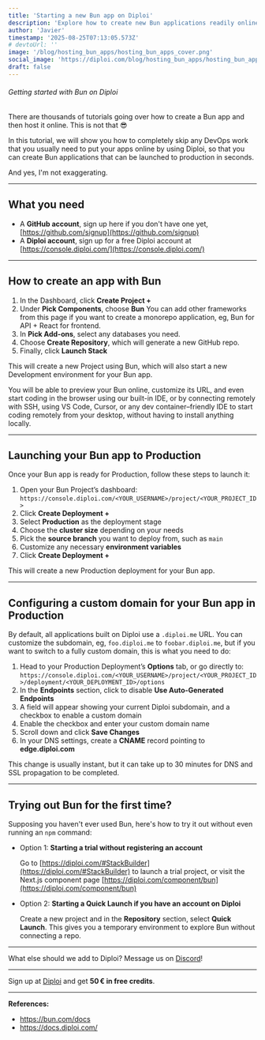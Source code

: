 ```yaml
---
title: 'Starting a new Bun app on Diploi'
description: 'Explore how to create new Bun applications readily online, without any server config'
author: 'Javier'
timestamp: '2025-08-25T07:13:05.573Z'
# devtoUrl: ''
image: '/blog/hosting_bun_apps/hosting_bun_apps_cover.png'
social_image: 'https://diploi.com/blog/hosting_bun_apps/hosting_bun_apps_og.png'
draft: false
---
```


###### Getting started with Bun on Diploi

There are thousands of tutorials going over how to create a Bun app and then host it online. This is not that 😎

In this tutorial, we will show you how to completely skip any DevOps work that you usually need to put your apps online by using Diploi, so that you can create Bun applications that can be launched to production in seconds.

And yes, I'm not exaggerating.

---

## What you need

* A **GitHub account**, sign up here if you don't have one yet, [https://github.com/signup](https://github.com/signup)
* A **Diploi account**, sign up for a free Diploi account at [https://console.diploi.com/](https://console.diploi.com/)

---

## How to create an app with Bun

1. In the Dashboard, click **Create Project +**
2. Under **Pick Components**, choose **Bun**
 You can add other frameworks from this page if you want to create a monorepo application, eg, Bun for API + React for frontend.
3. In **Pick Add-ons**, select any databases you need.
4. Choose **Create Repository**, which will generate a new GitHub repo.
5. Finally, click **Launch Stack**

This will create a new Project using Bun, which will also start a new Development environment for your Bun app.

You will be able to preview your Bun online, customize its URL, and even start coding in the browser using our built-in IDE, or by connecting remotely with SSH, using VS Code, Cursor, or any dev container–friendly IDE to start coding remotely from your desktop, without having to install anything locally.

---

## Launching your Bun app to Production

Once your Bun app is ready for Production, follow these steps to launch it:

1. Open your Bun Project’s dashboard:
   `https://console.diploi.com/<YOUR_USERNAME>/project/<YOUR_PROJECT_ID>`
2. Click **Create Deployment +**
3. Select **Production** as the deployment stage
4. Choose the **cluster size** depending on your needs
5. Pick the **source branch** you want to deploy from, such as `main`
6. Customize any necessary **environment variables**
7. Click **Create Deployment +**

This will create a new Production deployment for your Bun app.

---

## Configuring a custom domain for your Bun app in Production

By default, all applications built on Diploi use a `.diploi.me` URL. You can customize the subdomain, eg, `foo.diploi.me` to `foobar.diploi.me`, but if you want to switch to a fully custom domain, this is what you need to do:

1. Head to your Production Deployment’s **Options** tab, or go directly to:
   `https://console.diploi.com/<YOUR_USERNAME>/project/<YOUR_PROJECT_ID>/deployment/<YOUR_DEPLOYMENT_ID>/options`
2. In the **Endpoints** section, click to disable **Use Auto‑Generated Endpoints**
3. A field will appear showing your current Diploi subdomain, and a checkbox to enable a custom domain
4. Enable the checkbox and enter your custom domain name
5. Scroll down and click **Save Changes**
6. In your DNS settings, create a **CNAME** record pointing to **edge.diploi.com**

This change is usually instant, but it can take up to 30 minutes for DNS and SSL propagation to be completed.

---

## Trying out Bun for the first time?

Supposing you haven't ever used Bun, here's how to try it out without even running an `npm` command:
  
* Option 1: **Starting a trial without registering an account**
   
   Go to [https://diploi.com/#StackBuilder](https://diploi.com/#StackBuilder) to launch a trial project, or visit the Next.js component page [https://diploi.com/component/bun](https://diploi.com/component/bun)

* Option 2: **Starting a Quick Launch if you have an account on Diploi**

   Create a new project and in the **Repository** section, select **Quick Launch**. This gives you a temporary environment to explore Bun without connecting a repo.

---

What else should we add to Diploi? Message us on [Discord](https://discord.gg/vvgQxVjC8G)!

---

Sign up at [Diploi](https://diploi.com/) and get **50 € in free credits**.

---

**References:**

- https://bun.com/docs
- https://docs.diploi.com/